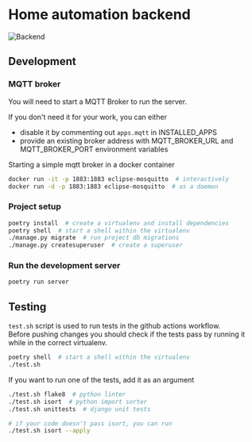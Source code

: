 # Home automation backend
![Backend](https://github.com/owocowe-piatki/home-automation/workflows/Backend/badge.svg)

## Development


### MQTT broker
You will need to start a MQTT Broker to run the server.  

If you don't need it for your work, you can either
- disable it by commenting out `apps.mqtt` in INSTALLED_APPS  
- provide an existing broker address with MQTT_BROKER_URL and MQTT_BROKER_PORT environment variables

Starting a simple mqtt broker in a docker container  

```sh
docker run -it -p 1883:1883 eclipse-mosquitto  # interactively
docker run -d -p 1883:1883 eclipse-mosquitto  # as a daemon
```

### Project setup
```sh
poetry install  # create a virtualenv and install dependencies
poetry shell  # start a shell within the virtualenv
./manage.py migrate  # run project db migrations
./manage.py createsuperuser  # create a superuser
```

### Run the development server
```sh
poetry run server
```


## Testing
`test.sh` script is used to run tests in the github actions workflow.  
Before pushing changes you should check if the tests pass by running it while in the correct virtualenv.
```sh
poetry shell  # start a shell within the virtualenv
./test.sh
```

If you want to run one of the tests, add it as an argument
```sh
./test.sh flake8  # python linter
./test.sh isort  # python import sorter
./test.sh unittests  # django unit tests

# if your code doesn't pass isort, you can run
./test.sh isort --apply
```